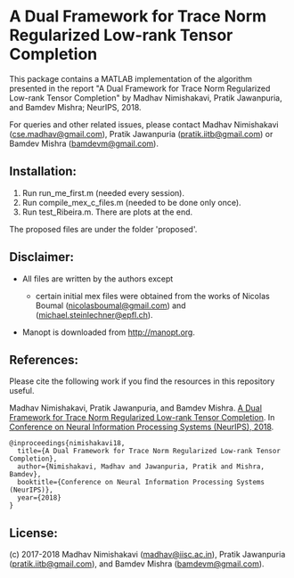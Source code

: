 # A Dual Framework for Trace Norm Regularized Low-rank Tensor Completion

This package contains a MATLAB implementation of the algorithm presented in the report 
"A Dual Framework for Trace Norm Regularized Low-rank Tensor Completion" by Madhav Nimishakavi, Pratik Jawanpuria, and Bamdev Mishra; NeurIPS, 2018.

For queries and other related issues, please contact Madhav Nimishakavi (<cse.madhav@gmail.com>), Pratik Jawanpuria (<pratik.iitb@gmail.com>) or Bamdev Mishra (<bamdevm@gmail.com>). 


## Installation:

1) Run run_me_first.m (needed every session).
2) Run compile_mex_c_files.m (needed to be done only once).
3) Run test_Ribeira.m. There are plots at the end. 

The proposed files are under the folder 'proposed'.



## Disclaimer:

- All files are written by the authors except
    - certain initial mex files were obtained from the works of Nicolas Boumal (<nicolasboumal@gmail.com>) and (<michael.steinlechner@epfl.ch>).

- Manopt is downloaded from http://manopt.org.


## References:

Please cite the following work if you find the resources in this repository useful.

Madhav Nimishakavi, Pratik Jawanpuria, and Bamdev Mishra. <a href="https://github.com/madhavcsa/Low-Rank-Tensor-Completion/blob/master/A%20dual%20framework%20for%20low-rank%20tensor%20completion_NeurIPS18.pdf">A Dual Framework for Trace Norm Regularized Low-rank Tensor Completion</a>. In <a href="https://neurips.cc/Conferences/2018/Schedule?showEvent=11536">Conference on Neural Information Processing Systems (NeurIPS), 2018</a>. 

<pre><code>@inproceedings{nimishakavi18,
  title={A Dual Framework for Trace Norm Regularized Low-rank Tensor Completion},
  author={Nimishakavi, Madhav and Jawanpuria, Pratik and Mishra, Bamdev},
  booktitle={Conference on Neural Information Processing Systems (NeurIPS)},
  year={2018}
}
</code></pre>


## License:

(c) 2017-2018 Madhav Nimishakavi (<madhav@iisc.ac.in>), Pratik Jawanpuria (<pratik.iitb@gmail.com>), and Bamdev Mishra (<bamdevm@gmail.com>).
